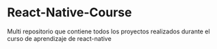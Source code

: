 # React-Native-Course
Multi repositorio que contiene todos los proyectos realizados durante  el curso de aprendizaje de react-native
